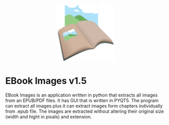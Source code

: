 <p align="center">
    <img src="ebi_logo.svg"  width="180" height="180">
</p>


# EBook Images v1.5
EBook Images is an application written in python that extracts all images from an EPUB/PDF files. It has GUI that is written in PYQT5. The program can extract all 
images plus it can extract images form chapters individually from .epub file. The images are extracted without altering their original size (width and hight in pixals) 
and extension.

